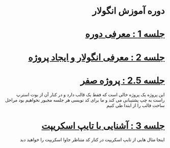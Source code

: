 <div dir="rtl">

# دوره آموزش انگولار

<p></p>

# [جلسه 1 : معرفی دوره](Session1)

<p></p>

# [جلسه 2 : معرفی انگولار و ایجاد پروژه](Session2)

<p></p>

# [جلسه 2.5 : پروژه صفر](StarterProject)

<p>این پروژه یک پروژه خالی است که فقط یک قالب دارد و در کنار آن از بوت استرپ راست به چپ پشتیبانی می کند و ما برای کد نویسی هر جلسه مجبور نخواهیم بود مراحل ساخت قالب را از ابتدا طی کنیم</p>

# [جلسه 3 : آشنایی با تایپ اسکریپت](Session3)

<p>اینجا مثال هایی از تایپ اسکریپت در کنار کد متناظر جاوا اسکریپت را خواهید دید</p>

</div>
